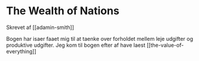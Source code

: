 # The Wealth of Nations
Skrevet af [[adamin-smith]]

Bogen har isaer faaet mig til at taenke over forholdet mellem leje udgifter og produktive udgifter.
Jeg kom til bogen efter af have laest [[the-value-of-everything]]